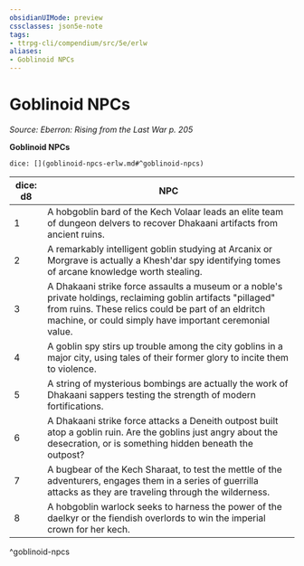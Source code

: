 ```yaml
---
obsidianUIMode: preview
cssclasses: json5e-note
tags:
- ttrpg-cli/compendium/src/5e/erlw
aliases:
- Goblinoid NPCs
---
```

# Goblinoid NPCs
*Source: Eberron: Rising from the Last War p. 205* 

**Goblinoid NPCs**

`dice: [](goblinoid-npcs-erlw.md#^goblinoid-npcs)`

| dice: d8 | NPC |
|----------|-----|
| 1 | A hobgoblin bard of the Kech Volaar leads an elite team of dungeon delvers to recover Dhakaani artifacts from ancient ruins. |
| 2 | A remarkably intelligent goblin studying at Arcanix or Morgrave is actually a Khesh'dar spy identifying tomes of arcane knowledge worth stealing. |
| 3 | A Dhakaani strike force assaults a museum or a noble's private holdings, reclaiming goblin artifacts "pillaged" from ruins. These relics could be part of an eldritch machine, or could simply have important ceremonial value. |
| 4 | A goblin spy stirs up trouble among the city goblins in a major city, using tales of their former glory to incite them to violence. |
| 5 | A string of mysterious bombings are actually the work of Dhakaani sappers testing the strength of modern fortifications. |
| 6 | A Dhakaani strike force attacks a Deneith outpost built atop a goblin ruin. Are the goblins just angry about the desecration, or is something hidden beneath the outpost? |
| 7 | A bugbear of the Kech Sharaat, to test the mettle of the adventurers, engages them in a series of guerrilla attacks as they are traveling through the wilderness. |
| 8 | A hobgoblin warlock seeks to harness the power of the daelkyr or the fiendish overlords to win the imperial crown for her kech. |
^goblinoid-npcs